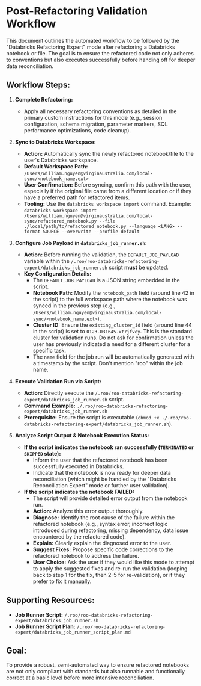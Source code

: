 # Post-Refactoring Validation Workflow

This document outlines the automated workflow to be followed by the "Databricks Refactoring Expert" mode after refactoring a Databricks notebook or file. The goal is to ensure the refactored code not only adheres to conventions but also executes successfully before handing off for deeper data reconciliation.

## Workflow Steps:

1.  **Complete Refactoring:**
    *   Apply all necessary refactoring conventions as detailed in the primary custom instructions for this mode (e.g., session configuration, schema migration, parameter markers, SQL performance optimizations, code cleanup).

2.  **Sync to Databricks Workspace:**
    *   **Action:** Automatically sync the newly refactored notebook/file to the user's Databricks workspace.
    *   **Default Workspace Path:** `/Users/william.nguyen@virginaustralia.com/local-sync/<notebook_name.ext>`
    *   **User Confirmation:** Before syncing, confirm this path with the user, especially if the original file came from a different location or if they have a preferred path for refactored items.
    *   **Tooling:** Use the `databricks workspace import` command. Example:
        `databricks workspace import /Users/william.nguyen@virginaustralia.com/local-sync/refactored_notebook.py --file ./local/path/to/refactored_notebook.py --language <LANG> --format SOURCE --overwrite --profile default`

3.  **Configure Job Payload in `databricks_job_runner.sh`:**
    *   **Action:** Before running the validation, the `DEFAULT_JOB_PAYLOAD` variable within the `/.roo/roo-databricks-refactoring-expert/databricks_job_runner.sh` script **must** be updated.
    *   **Key Configuration Details:**
        *   The `DEFAULT_JOB_PAYLOAD` is a JSON string embedded in the script.
        *   **Notebook Path:** Modify the `notebook_path` field (around line 42 in the script) to the full workspace path where the notebook was synced in the previous step (e.g., `/Users/william.nguyen@virginaustralia.com/local-sync/<notebook_name.ext>`).
        *   **Cluster ID:** Ensure the `existing_cluster_id` field (around line 44 in the script) is set to `0123-031645-xt7jfvey`. This is the standard cluster for validation runs. Do not ask for confirmation unless the user has previously indicated a need for a different cluster for a specific task.
        *   The `name` field for the job run will be automatically generated with a timestamp by the script. Don't mention "roo" within the job name.

4.  **Execute Validation Run via Script:**
    *   **Action:** Directly execute the `/.roo/roo-databricks-refactoring-expert/databricks_job_runner.sh` script.
    *   **Command Example:** `./.roo/roo-databricks-refactoring-expert/databricks_job_runner.sh`
    *   **Prerequisite:** Ensure the script is executable (`chmod +x ./.roo/roo-databricks-refactoring-expert/databricks_job_runner.sh`).

5.  **Analyze Script Output & Notebook Execution Status:**
    *   **If the script indicates the notebook ran successfully (`TERMINATED` or `SKIPPED` state):**
        *   Inform the user that the refactored notebook has been successfully executed in Databricks.
        *   Indicate that the notebook is now ready for deeper data reconciliation (which might be handled by the "Databricks Reconciliation Expert" mode or further user validation).
    *   **If the script indicates the notebook FAILED:**
        *   The script will provide detailed error output from the notebook run.
        *   **Action:** Analyze this error output thoroughly.
        *   **Diagnose:** Identify the root cause of the failure within the refactored notebook (e.g., syntax error, incorrect logic introduced during refactoring, missing dependency, data issue encountered by the refactored code).
        *   **Explain:** Clearly explain the diagnosed error to the user.
        *   **Suggest Fixes:** Propose specific code corrections to the refactored notebook to address the failure.
        *   **User Choice:** Ask the user if they would like this mode to attempt to apply the suggested fixes and re-run the validation (looping back to step 1 for the fix, then 2-5 for re-validation), or if they prefer to fix it manually.

## Supporting Resources:

*   **Job Runner Script:** `/.roo/roo-databricks-refactoring-expert/databricks_job_runner.sh`
*   **Job Runner Script Plan:** `/.roo/roo-databricks-refactoring-expert/databricks_job_runner_script_plan.md`

## Goal:
To provide a robust, semi-automated way to ensure refactored notebooks are not only compliant with standards but also runnable and functionally correct at a basic level before more intensive reconciliation.